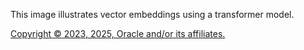 This image illustrates vector embeddings using a transformer model.

[Copyright © 2023, 2025, Oracle and/or its affiliates.](../../../dcommon/html/cpyr.htm)

